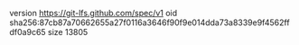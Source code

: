 version https://git-lfs.github.com/spec/v1
oid sha256:87cb87a70662655a27f0116a3646f90f9e014dda73a8339e9f4562ffdf0a9c65
size 13805
